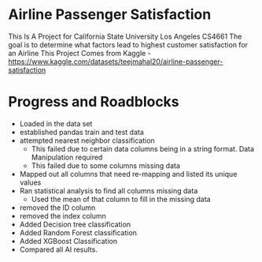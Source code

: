 # Airline Passenger Satisfaction

This Is A Project for California State University Los Angeles CS4661
The goal is to determine what factors lead to highest customer satisfaction for an Airline
This Project Comes from Kaggle - https://www.kaggle.com/datasets/teejmahal20/airline-passenger-satisfaction

# Progress and Roadblocks
- Loaded in the data set
- established pandas train and test data
- attempted nearest neighbor classification
    - This failed due to certain data columns being in a string format. Data Manipulation required
    - This failed due to some columns missing data
- Mapped out all columns that need re-mapping and listed its unique values
- Ran statistical analysis to find all columns missing data
  - Used the mean of that column to fill in the missing data
- removed the ID column
- removed the index column
- Added Decision tree classification
- Added Random Forest classification
- Added XGBoost Classification
- Compared all AI results.